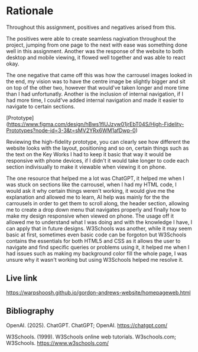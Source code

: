 # Rationale

Throughout this assignment, positives and negatives arised from this.

The positives were able to create seamless nagivation throughout the project, jumping from one page to the next with ease was something done well in this assignment. Another was the response of the website to both desktop and mobile viewing, it flowed well together and was able to react okay.

The one negative that came off this was how the carrousel images looked in the end, my vision was to have the centre image be slightly bigger and sit on top of the other two, however that would've taken longer and more time than I had unfortunatly. Another is the inclusion of internal navigation, if I had more time, I could've added internal navigation and made it easier to navigate to certain sections.

[Prototype] (https://www.figma.com/design/hBws1flUJzyw01jrEbT04S/High-Fidelity-Prototypes?node-id=3-3&t=sMV2YRx6WM1afDwp-0)

Reviewing the high-fidelity prototype, you can clearly see how different the website looks with the layout, positioning and so on, certain things such as the text on the Key Works I had to keep it basic that way it would be responsive with phone devices, if I didn't it would take longer to code each section indivisually to make it viewable when viewing it on phone.

The one resource that helped me a lot was ChatGPT, it helped me when I was stuck on sections like the carrousel, when I had my HTML code, I would ask it why certain things weren't working, it would give me the explanation and allowed me to learn, AI help was mainly for the the carrousels in order to get them to scroll along, the header section, allowing me to create a drop down menu that navigates properly and finally how to make my design responsive when viewed on phone. The usage off it allowed me to understand what I was doing and with the knowledge I have, I can apply that in future designs. W3Schools was another, while it may seem basic at first, sometimes even basic code can be forgoton but W3Schools contains the essentials for both HTML5 and CSS as it allows the user to navigate and find specific queries or problems using it, it helped me when I had issues such as making my background color fill the whole page, I was unsure why it wasn't working but using W3Schools helped me resolve it.

## Live link

https://warpshoosh.github.io/gordon-andrews-website/homepageweb.html

## Bibliography

OpenAI. (2025). ChatGPT. ChatGPT; OpenAI. https://chatgpt.com/

W3Schools. (1999). W3Schools online web tutorials. W3schools.com; W3Schools. https://www.w3schools.com/